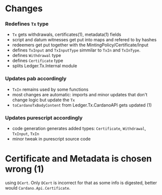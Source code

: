 
# Changes

### Redefines `Tx` type
 - `Tx` gets withdrawals, certificates(1), metadata(1) fields
 - script and datum witnesses get put into maps and refered to by hashes
 - redeemers get put together with the MintingPolicy/Certificate/Input
 - defines `TxInput` and `TxInputType` simmilar to `TxIn` and `TxInType`.
 - defines `Withdrawal` type
 - defines `Certificate` type
 - splits Ledger.Tx.Internal module

### Updates pab accordingly
 - `TxIn` remains used by some functions
 - most changes are automatic: imports and minor updates that don't change logic but update the `Tx`
 - `toCardanoTxBodyContent` from Ledger.Tx.CardanoAPI gets updated (1) 

### Updates purescript accordingly
 - code generation generates added types: `Certificate`, `Withdrawal`, `TxInput`, `TxIn`
 - minor tweak in purescript source code



# Certificate and Metadata is chosen wrong (1)


  using `DCert`. Only `DCert` is incorrect for that as some info is digested, better would `Cardano.Api.Certificate`.
